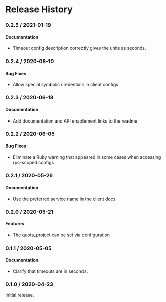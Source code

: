 # Release History

### 0.2.5 / 2021-01-19

#### Documentation

* Timeout config description correctly gives the units as seconds.

### 0.2.4 / 2020-08-10

#### Bug Fixes

* Allow special symbolic credentials in client configs

### 0.2.3 / 2020-06-18

#### Documentation

* Add documentation and API enablement links to the readme

### 0.2.2 / 2020-06-05

#### Bug Fixes

* Eliminate a Ruby warning that appeared in some cases when accessing rpc-scoped configs

### 0.2.1 / 2020-05-26

#### Documentation

* Use the preferred service name in the client docs

### 0.2.0 / 2020-05-21

#### Features

* The quota_project can be set via configuration

### 0.1.1 / 2020-05-05

#### Documentation

* Clarify that timeouts are in seconds.

### 0.1.0 / 2020-04-23

Initial release.
